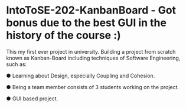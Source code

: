 # IntoToSE-202-KanbanBoard - Got bonus due to the best GUI in the history of the course :)
This my first ever project in university. 
Building a project from scratch known as Kanban-Board including techniques 
of Software Engineering, such as: 

  ● Learning about Design, especially Coupling and Cohesion. 
  
  ● Being a team member consists of 3 students working on the project. 
  
  ● GUI based project.
  
 
